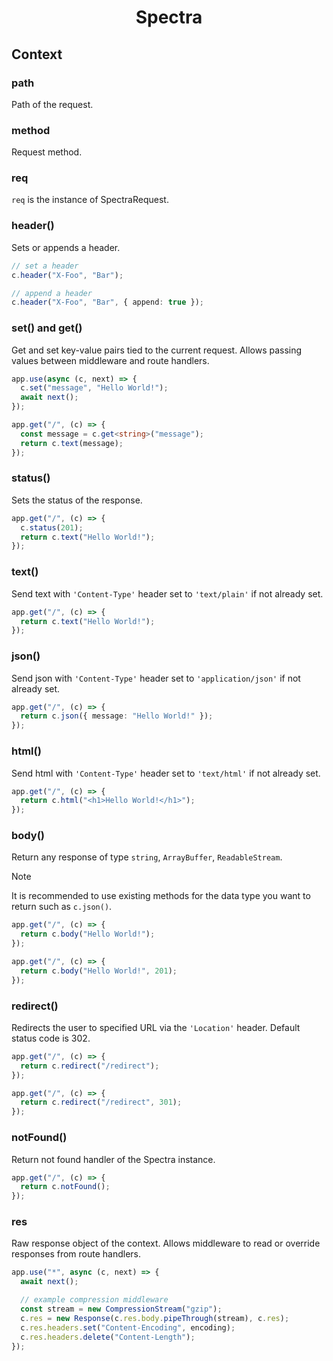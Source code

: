 <h1 align="center">Spectra</h1>

## Context

### path

Path of the request.

### method

Request method.

### req

`req` is the instance of SpectraRequest.

### header()

Sets or appends a header.

```ts
// set a header
c.header("X-Foo", "Bar");

// append a header
c.header("X-Foo", "Bar", { append: true });
```

### set() and get()

Get and set key-value pairs tied to the current request.
Allows passing values between middleware and route handlers.

```ts
app.use(async (c, next) => {
  c.set("message", "Hello World!");
  await next();
});

app.get("/", (c) => {
  const message = c.get<string>("message");
  return c.text(message);
});
```

### status()

Sets the status of the response.

```ts
app.get("/", (c) => {
  c.status(201);
  return c.text("Hello World!");
});
```

### text()

Send text with `'Content-Type'` header set to `'text/plain'` if not already set.

```ts
app.get("/", (c) => {
  return c.text("Hello World!");
});
```

### json()

Send json with `'Content-Type'` header set to `'application/json'` if not already set.

```ts
app.get("/", (c) => {
  return c.json({ message: "Hello World!" });
});
```

### html()

Send html with `'Content-Type'` header set to `'text/html'` if not already set.

```ts
app.get("/", (c) => {
  return c.html("<h1>Hello World!</h1>");
});
```

### body()

Return any response of type `string`, `ArrayBuffer`, `ReadableStream`.

> [!NOTE]  
> It is recommended to use existing methods for the data type you want to return such as `c.json()`.

```ts
app.get("/", (c) => {
  return c.body("Hello World!");
});

app.get("/", (c) => {
  return c.body("Hello World!", 201);
});
```

### redirect()

Redirects the user to specified URL via the `'Location'` header. Default status code is 302.

```ts
app.get("/", (c) => {
  return c.redirect("/redirect");
});

app.get("/", (c) => {
  return c.redirect("/redirect", 301);
});
```

### notFound()

Return not found handler of the Spectra instance.

```ts
app.get("/", (c) => {
  return c.notFound();
});
```

### res

Raw response object of the context.
Allows middleware to read or override responses from route handlers.

```ts
app.use("*", async (c, next) => {
  await next();

  // example compression middleware
  const stream = new CompressionStream("gzip");
  c.res = new Response(c.res.body.pipeThrough(stream), c.res);
  c.res.headers.set("Content-Encoding", encoding);
  c.res.headers.delete("Content-Length");
});
```
